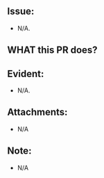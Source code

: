 <!--
  PLEASE DON'T DELETE THIS TEMPLATE UNTIL YOU HAVE READ THE FIRST SECTION.
-->

## Issue:
- N/A.

## WHAT this PR does?
<!--
- ex: Change number items `completed/total` in admin page.
-->

## Evident:
- N/A.

## Attachments:
- N/A

## Note:
- N/A
